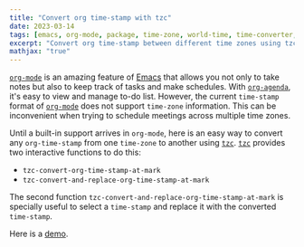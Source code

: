 ```yaml
---
title: "Convert org time-stamp with tzc"
date: 2023-03-14
tags: [emacs, org-mode, package, time-zone, world-time, time-converter, emacs-lisp]
excerpt: "Convert org time-stamp between different time zones using tzc"
mathjax: "true"
---
```


[`org-mode`](https://orgmode.org/) is an amazing feature of
[Emacs](https://www.gnu.org/software/emacs/) that allows you not only to take
notes but also to keep track of tasks and make schedules. With
[`org-agenda`](https://orgmode.org/manual/Agenda-Views.html), it's easy to view
and manage to-do list. However, the current `time-stamp` format of
[`org-mode`](https://orgmode.org/) does not support `time-zone`
information. This can be inconvenient when trying to schedule meetings across
multiple time zones.

Until a built-in support arrives in `org-mode`, here is an easy way to convert
any `org-time-stamp` from one `time-zone` to another using
[`tzc`](https://github.com/md-arif-shaikh/tzc). [`tzc`](https://github.com/md-arif-shaikh/tzc)
provides two interactive functions to do this:

- `tzc-convert-org-time-stamp-at-mark`
- `tzc-convert-and-replace-org-time-stamp-at-mark`

The second function `tzc-convert-and-replace-org-time-stamp-at-mark` is
specially useful to select a `time-stamp` and replace it with the converted
`time-stamp`.

Here is a <a href="https://raw.githubusercontent.com/md-arif-shaikh/tzc/main/screenshots/convert-org-time-stamp.gif">demo</a>.
